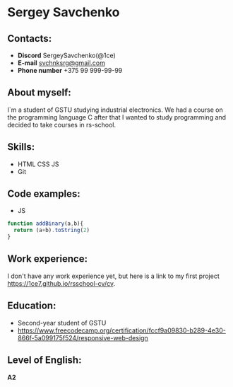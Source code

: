 # Sergey Savchenko #
## Contacts: ##
* __Discord__ SergeySavchenko(@1ce)
* __E-mail__ svchnksrg@gmail.com
* __Phone number__ +375&nbsp;99&nbsp;999-99-99

## About myself: ##
I`m a student of GSTU studying industrial electronics. We had a course on the programming language C after that I wanted to study programming and decided to take courses in rs-school.

## Skills: ##
* HTML CSS JS
* Git

## Code examples: ##
* JS
```Javascript
function addBinary(a,b){
  return (a+b).toString(2)
}
```

## Work experience: ##
I don't have any work experience yet, but here is a link to my first project https://1ce7.github.io/rsschool-cv/cv.
## Education: ##
* Second-year student of GSTU
* https://www.freecodecamp.org/certification/fccf9a09830-b289-4e30-866f-5a099175f524/responsive-web-design


## Level of English: ##
 __A2__